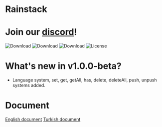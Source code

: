 # Rainstack

# Join our [discord](https://discord.gg/Hp84ss9yRp)!

![Download](https://img.shields.io/npm/dt/croxydb.svg?style=flat-square) ![Download](https://img.shields.io/npm/dm/croxydb.svg?style=flat-square) ![Download](https://img.shields.io/npm/dw/croxydb.svg?style=flat-square) ![License](https://img.shields.io/npm/l/croxydb.svg?style=flat-square)

# What's new in v1.0.0-beta?

- Language system, set, get, getAll, has, delete, deleteAll, push, unpush systems added.

# Document
[English document](/documents/en.md)
[Turkish document](/documents/tr.md)